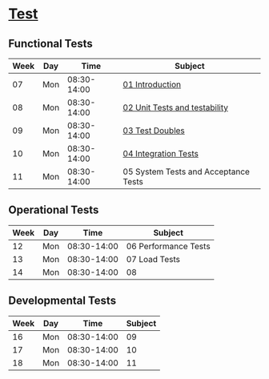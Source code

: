 # [Test](https://datsoftlyngby.github.io/soft2020spring/TST/)

## Functional Tests

| Week | Day | Time        | Subject                                                                   |
| ---- | --- | ----------- | ------------------------------------------------------------------------- |
| 07   | Mon | 08:30-14:00 | [01 Introduction](Functional/introduction.md)                             |
| 08   | Mon | 08:30-14:00 | [02 Unit Tests and testability](Functional/unit_tests_and_testability.md) |
| 09   | Mon | 08:30-14:00 | [03 Test Doubles](Functional/test_doubles.md)                             |
| 10   | Mon | 08:30-14:00 | [04 Integration Tests](Functional/integration_tests.md)                   |
| 11   | Mon | 08:30-14:00 | 05 System Tests and Acceptance Tests                                      |

## Operational Tests

| Week | Day | Time        | Subject              |
| ---- | --- | ----------- | -------------------- |
| 12   | Mon | 08:30-14:00 | 06 Performance Tests |
| 13   | Mon | 08:30-14:00 | 07 Load Tests        |
| 14   | Mon | 08:30-14:00 | 08                   |

## Developmental Tests

| Week | Day | Time        | Subject |
| ---- | --- | ----------- | ------- |
| 16   | Mon | 08:30-14:00 | 09      |
| 17   | Mon | 08:30-14:00 | 10      |
| 18   | Mon | 08:30-14:00 | 11      |
